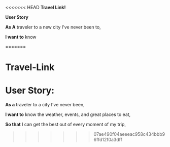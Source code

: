 <<<<<<< HEAD
**Travel Link!**

**User Story**

**As A** traveler to a new city I've never been to,

**I want to** know

=======
# Travel-Link

# User Story:

**As a** traveler to a city I’ve never been,

**I want to** know the weather, events, and great places to eat, 

**So that** I can get the best out of every moment of my trip,
>>>>>>> 07ae490f04aeeeac958c434bbb96ffd12f0a3dff
